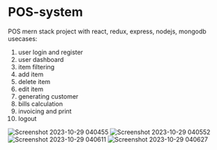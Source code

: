# POS-system
POS mern stack project with react, redux, express, nodejs, mongodb
usecases:
1. user login and register
2. user dashboard
3. item filtering
4. add item
5. delete item
6. edit item
7. generating customer
8. bills calculation
9. invoicing and print
10. logout


![Screenshot 2023-10-29 040455](https://github.com/apel1151/POS-system/assets/77063289/b05d736e-0034-4595-9aa8-e8027075d485)
![Screenshot 2023-10-29 040552](https://github.com/apel1151/POS-system/assets/77063289/f47226be-0fdc-4e2a-b885-6e7d9a1112c2)
![Screenshot 2023-10-29 040611](https://github.com/apel1151/POS-system/assets/77063289/7fe9092f-bf68-4216-a065-e059302d0442)
![Screenshot 2023-10-29 040627](https://github.com/apel1151/POS-system/assets/77063289/c480b4ec-251e-4d66-b319-4858d5fa7649)
